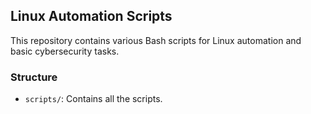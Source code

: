 ## Linux Automation Scripts

This repository contains various Bash scripts for Linux automation and basic cybersecurity tasks.

### Structure
- `scripts/`: Contains all the scripts.